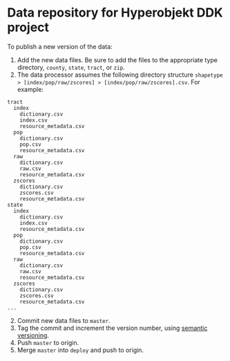 # Data repository for Hyperobjekt DDK project

To publish a new version of the data:

1. Add the new data files. Be sure to add the files to the appropriate type directory, `county`, `state`, `tract`, or `zip`.
2. The data processor assumes the following directory structure `shapetype > [index/pop/raw/zscores] > [index/pop/raw/zscores].csv`. For example: 
```
tract
  index
    dictionary.csv
    index.csv
    resource_metadata.csv
  pop
    dictionary.csv
    pop.csv
    resource_metadata.csv
  raw
    dictionary.csv
    raw.csv
    resource_metadata.csv
  zscores
    dictionary.csv
    zscores.csv
    resource_metadata.csv
state
  index
    dictionary.csv
    index.csv
    resource_metadata.csv
  pop
    dictionary.csv
    pop.csv
    resource_metadata.csv
  raw
    dictionary.csv
    raw.csv
    resource_metadata.csv
  zscores
    dictionary.csv
    zscores.csv
    resource_metadata.csv
...
```
2. Commit new data files to `master`.
2. Tag the commit and increment the version number, using [semantic versioning](https://semver.org/).
3. Push `master` to origin.
4. Merge `master` into `deploy` and push to origin.
